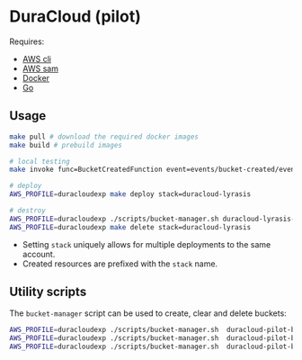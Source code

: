 # DuraCloud (pilot)

Requires:

- [AWS cli](https://docs.aws.amazon.com/cli/latest/userguide/getting-started-install.html)
- [AWS sam](https://docs.aws.amazon.com/serverless-application-model/latest/developerguide/install-sam-cli.html)
- [Docker](https://docs.docker.com/engine/install/)
- [Go](https://go.dev/doc/install)

## Usage

```bash
make pull # download the required docker images
make build # prebuild images

# local testing
make invoke func=BucketCreatedFunction event=events/bucket-created/event.json

# deploy
AWS_PROFILE=duracloudexp make deploy stack=duracloud-lyrasis

# destroy
AWS_PROFILE=duracloudexp ./scripts/bucket-manager.sh duracloud-lyrasis-event-logs empty
AWS_PROFILE=duracloudexp make delete stack=duracloud-lyrasis
```

- Setting `stack` uniquely allows for multiple deployments to the same account.
- Created resources are prefixed with the `stack` name.

## Utility scripts

The `bucket-manager` script can be used to create, clear and delete buckets:

```bash
AWS_PROFILE=duracloudexp ./scripts/bucket-manager.sh  duracloud-pilot-bucket1 create
AWS_PROFILE=duracloudexp ./scripts/bucket-manager.sh  duracloud-pilot-bucket1 empty
AWS_PROFILE=duracloudexp ./scripts/bucket-manager.sh  duracloud-pilot-bucket1 delete
```
